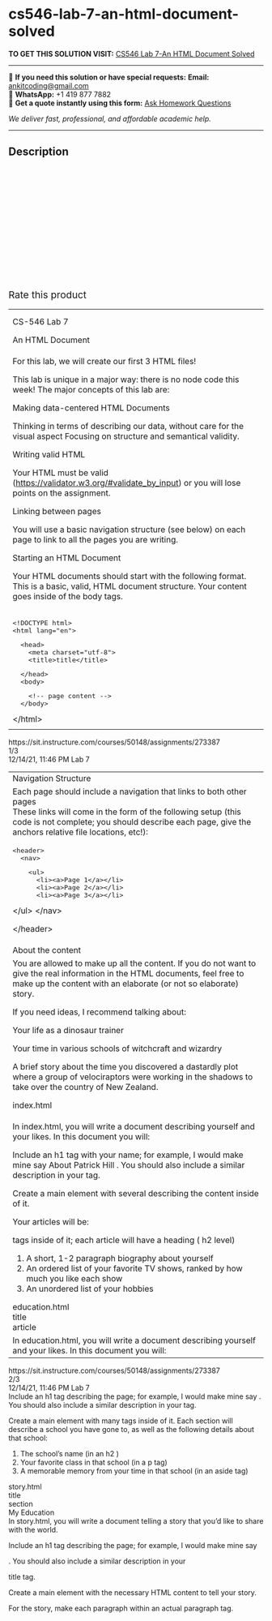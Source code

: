 # cs546-lab-7-an-html-document-solved
**TO GET THIS SOLUTION VISIT:** [CS546 Lab 7-An HTML Document Solved](https://www.ankitcodinghub.com/product/cs546-lab-7-an-html-document-solved/)


---

📩 **If you need this solution or have special requests:** **Email:** ankitcoding@gmail.com  
📱 **WhatsApp:** +1 419 877 7882  
📄 **Get a quote instantly using this form:** [Ask Homework Questions](https://www.ankitcodinghub.com/services/ask-homework-questions/)

*We deliver fast, professional, and affordable academic help.*

---

<h2>Description</h2>



<div class="kk-star-ratings kksr-auto kksr-align-center kksr-valign-top" data-payload="{&quot;align&quot;:&quot;center&quot;,&quot;id&quot;:&quot;91609&quot;,&quot;slug&quot;:&quot;default&quot;,&quot;valign&quot;:&quot;top&quot;,&quot;ignore&quot;:&quot;&quot;,&quot;reference&quot;:&quot;auto&quot;,&quot;class&quot;:&quot;&quot;,&quot;count&quot;:&quot;0&quot;,&quot;legendonly&quot;:&quot;&quot;,&quot;readonly&quot;:&quot;&quot;,&quot;score&quot;:&quot;0&quot;,&quot;starsonly&quot;:&quot;&quot;,&quot;best&quot;:&quot;5&quot;,&quot;gap&quot;:&quot;4&quot;,&quot;greet&quot;:&quot;Rate this product&quot;,&quot;legend&quot;:&quot;0\/5 - (0 votes)&quot;,&quot;size&quot;:&quot;24&quot;,&quot;title&quot;:&quot;CS546 Lab 7-An HTML Document Solved&quot;,&quot;width&quot;:&quot;0&quot;,&quot;_legend&quot;:&quot;{score}\/{best} - ({count} {votes})&quot;,&quot;font_factor&quot;:&quot;1.25&quot;}">

<div class="kksr-stars">

<div class="kksr-stars-inactive">
            <div class="kksr-star" data-star="1" style="padding-right: 4px">


<div class="kksr-icon" style="width: 24px; height: 24px;"></div>
        </div>
            <div class="kksr-star" data-star="2" style="padding-right: 4px">


<div class="kksr-icon" style="width: 24px; height: 24px;"></div>
        </div>
            <div class="kksr-star" data-star="3" style="padding-right: 4px">


<div class="kksr-icon" style="width: 24px; height: 24px;"></div>
        </div>
            <div class="kksr-star" data-star="4" style="padding-right: 4px">


<div class="kksr-icon" style="width: 24px; height: 24px;"></div>
        </div>
            <div class="kksr-star" data-star="5" style="padding-right: 4px">


<div class="kksr-icon" style="width: 24px; height: 24px;"></div>
        </div>
    </div>

<div class="kksr-stars-active" style="width: 0px;">
            <div class="kksr-star" style="padding-right: 4px">


<div class="kksr-icon" style="width: 24px; height: 24px;"></div>
        </div>
            <div class="kksr-star" style="padding-right: 4px">


<div class="kksr-icon" style="width: 24px; height: 24px;"></div>
        </div>
            <div class="kksr-star" style="padding-right: 4px">


<div class="kksr-icon" style="width: 24px; height: 24px;"></div>
        </div>
            <div class="kksr-star" style="padding-right: 4px">


<div class="kksr-icon" style="width: 24px; height: 24px;"></div>
        </div>
            <div class="kksr-star" style="padding-right: 4px">


<div class="kksr-icon" style="width: 24px; height: 24px;"></div>
        </div>
    </div>
</div>


<div class="kksr-legend" style="font-size: 19.2px;">
            <span class="kksr-muted">Rate this product</span>
    </div>
    </div>
<div class="page" title="Page 1">
<div class="section">
<table>
<tbody>
<tr>
<td></td>
</tr>
<tr>
<td></td>
</tr>
<tr>
<td>
<div class="layoutArea">
<div class="column">
CS-546 Lab 7

An HTML Document

</div>
</div>
</td>
</tr>
<tr>
<td>
<div class="layoutArea">
<div class="column">
For this lab, we will create our first 3 HTML files!

This lab is unique in a major way: there is no node code this week! The major concepts of this lab are:

Making data-centered HTML Documents

Thinking in terms of describing our data, without care for the visual aspect Focusing on structure and semantical validity.

Writing valid HTML

Your HTML must be valid (https://validator.w3.org/#validate_by_input) or you will lose points on the assignment.

Linking between pages

You will use a basic navigation structure (see below) on each page to link to all the pages you are writing.

Starting an HTML Document

Your HTML documents should start with the following format. This is a basic, valid, HTML document structure. Your content goes inside of the body tags.

</div>
</div>
</td>
</tr>
<tr>
<td>
<div class="layoutArea">
<div class="column">
<pre>&lt;!DOCTYPE html&gt;
&lt;html lang="en"&gt;
</pre>
<pre>  &lt;head&gt;
    &lt;meta charset="utf-8"&gt;
    &lt;title&gt;title&lt;/title&gt;
</pre>
<pre>  &lt;/head&gt;
  &lt;body&gt;
</pre>
<pre>    &lt;!-- page content --&gt;
  &lt;/body&gt;
</pre>
&lt;/html&gt;

</div>
</div>
</td>
</tr>
<tr>
<td></td>
</tr>
</tbody>
</table>
<div class="layoutArea">
<div class="column">
https://sit.instructure.com/courses/50148/assignments/273387

</div>
<div class="column">
1/3

</div>
</div>
</div>
</div>
<div class="page" title="Page 2">
<div class="section">
<div class="layoutArea">
<div class="column">
12/14/21, 11:46 PM Lab 7

</div>
</div>
<table>
<tbody>
<tr>
<td>
<div class="layoutArea">
<div class="column">
Navigation Structure

</div>
</div>
</td>
</tr>
<tr>
<td>
<div class="layoutArea">
<div class="column">
Each page should include a navigation that links to both other pages

</div>
</div>
<div class="layoutArea">
<div class="column">
These links will come in the form of the following setup (this code is not complete; you should describe each page, give the anchors relative file locations, etc!):

</div>
</div>
</td>
</tr>
<tr>
<td>
<div class="layoutArea">
<div class="column">
<pre>&lt;header&gt;
  &lt;nav&gt;
</pre>
<pre>    &lt;ul&gt;
      &lt;li&gt;&lt;a&gt;Page 1&lt;/a&gt;&lt;/li&gt;
      &lt;li&gt;&lt;a&gt;Page 2&lt;/a&gt;&lt;/li&gt;
      &lt;li&gt;&lt;a&gt;Page 3&lt;/a&gt;&lt;/li&gt;
</pre>
&lt;/ul&gt; &lt;/nav&gt;

&lt;/header&gt;

</div>
</div>
</td>
</tr>
<tr>
<td>
<div class="layoutArea">
<div class="column">
About the content

</div>
</div>
</td>
</tr>
<tr>
<td>
<div class="layoutArea">
<div class="column">
You are allowed to make up all the content. If you do not want to give the real information in the HTML documents, feel free to make up the content with an elaborate (or not so elaborate) story.

If you need ideas, I recommend talking about:

Your life as a dinosaur trainer

Your time in various schools of witchcraft and wizardry

A brief story about the time you discovered a dastardly plot where a group of velociraptors were working in the shadows to take over the country of New Zealand.

index.html

</div>
</div>
</td>
</tr>
<tr>
<td>
<div class="layoutArea">
<div class="column">
In index.html, you will write a document describing yourself and your likes. In this document you will:

Include an h1 tag with your name; for example, I would make mine say About Patrick Hill . You should also include a similar description in your tag.

</div>
</div>
<div class="layoutArea">
<div class="column">
Create a main element with several describing the content inside of it.

Your articles will be:

</div>
<div class="column">
tags inside of it; each article will have a heading ( h2 level)

</div>
</div>
<div class="layoutArea">
<div class="column">
<ol>
<li>A short, 1-2 paragraph biography about yourself</li>
<li>An ordered list of your favorite TV shows, ranked by how much you like each show</li>
<li>An unordered list of your hobbies</li>
</ol>
</div>
</div>
<div class="layoutArea">
<div class="column">
education.html

</div>
</div>
<div class="layoutArea">
<div class="column">
title

</div>
</div>
<div class="layoutArea">
<div class="column">
article

</div>
</div>
</td>
</tr>
<tr>
<td>
<div class="layoutArea">
<div class="column">
In education.html, you will write a document describing yourself and your likes. In this document you will:

</div>
</div>
</td>
</tr>
</tbody>
</table>
<div class="layoutArea">
<div class="column">
https://sit.instructure.com/courses/50148/assignments/273387

</div>
<div class="column">
2/3

</div>
</div>
</div>
</div>
<div class="page" title="Page 3">
<div class="section">
<div class="layoutArea">
<div class="column">
12/14/21, 11:46 PM Lab 7

</div>
</div>
<div class="section">
<div class="section">
<div class="layoutArea">
<div class="column">
Include an h1 tag describing the page; for example, I would make mine say . You should also include a similar description in your tag.

Create a main element with many tags inside of it. Each section will describe a school you have gone to, as well as the following details about that school:

<ol>
<li>The school’s name (in an h2 )</li>
<li>Your favorite class in that school (in a p tag)</li>
<li>A memorable memory from your time in that school (in an aside tag)</li>
</ol>
story.html

</div>
</div>
<div class="layoutArea">
<div class="column">
title

</div>
</div>
<div class="layoutArea">
<div class="column">
section

</div>
</div>
</div>
<div class="section">
<div class="layoutArea">
<div class="column">
My Education

</div>
</div>
</div>
<div class="section">
<div class="layoutArea">
<div class="column">
In story.html, you will write a document telling a story that you’d like to share with the world.

Include an h1 tag describing the page; for example, I would make mine say

. You should also include a similar description in your

title tag.

Create a main element with the necessary HTML content to tell your story.

For the story, make each paragraph within an actual paragraph tag.

</div>
</div>
</div>
</div>
</div>
</div>
